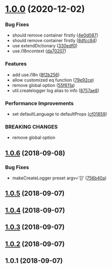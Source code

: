 <a name="1.0.0"></a>
# [1.0.0](https://github.com/imcuttle/rcp/compare/v1.0.6...v1.0.0) (2020-12-02)


### Bug Fixes

* should remove container firstly ([4e0d087](https://github.com/imcuttle/rcp/commit/4e0d087))
* should remove container firstly ([8dfcc84](https://github.com/imcuttle/rcp/commit/8dfcc84))
* use extendDictionary ([330edf0](https://github.com/imcuttle/rcp/commit/330edf0))
* use.i18ncontext ([da70207](https://github.com/imcuttle/rcp/commit/da70207))


### Features

* add use.i18n ([8f2b256](https://github.com/imcuttle/rcp/commit/8f2b256))
* allow customized eq function ([79e92ce](https://github.com/imcuttle/rcp/commit/79e92ce))
* remove global option ([55f611a](https://github.com/imcuttle/rcp/commit/55f611a))
* util.createlogger log alias to info ([8757ae8](https://github.com/imcuttle/rcp/commit/8757ae8))


### Performance Improvements

* set defaultLanguage to defaultProps ([cf01859](https://github.com/imcuttle/rcp/commit/cf01859))


### BREAKING CHANGES

* remove global option



<a name="1.0.6"></a>
## [1.0.6](https://github.com/imcuttle/rcp/compare/v1.0.5...v1.0.6) (2018-09-08)


### Bug Fixes

* makeCreateLogger preset argv='[]' ([756b40a](https://github.com/imcuttle/rcp/commit/756b40a))



<a name="1.0.5"></a>
## [1.0.5](https://github.com/imcuttle/rcp/compare/v1.0.4...v1.0.5) (2018-09-07)



<a name="1.0.4"></a>
## [1.0.4](https://github.com/imcuttle/rcp/compare/v1.0.3...v1.0.4) (2018-09-07)



<a name="1.0.3"></a>
## [1.0.3](https://github.com/imcuttle/rcp/compare/v1.0.2...v1.0.3) (2018-09-07)



<a name="1.0.2"></a>
## [1.0.2](https://github.com/imcuttle/rcp/compare/v1.0.1...v1.0.2) (2018-09-07)



<a name="1.0.1"></a>
## 1.0.1 (2018-09-07)



